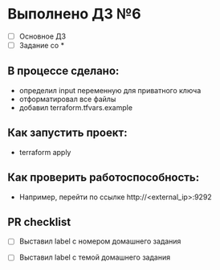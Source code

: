 
# Выполнено ДЗ №6

 - [ ] Основное ДЗ
 - [ ] Задание со *

## В процессе сделано:
 - определил input переменную для приватного ключа
 - отформатировал все файлы
 - добавил terraform.tfvars.example

## Как запустить проект:
 - terraform apply

## Как проверить работоспособность:
 - Например, перейти по ссылке http://<external_ip>:9292

## PR checklist
 - [ ] Выставил label с номером домашнего задания
 - [ ] Выставил label с темой домашнего задания
 